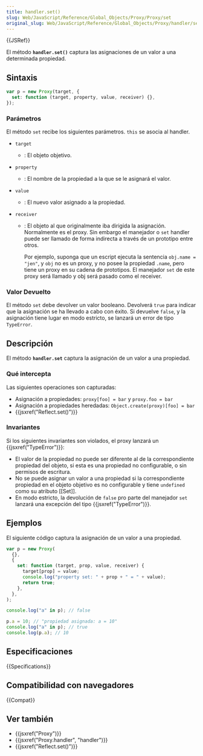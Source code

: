 ```yaml
---
title: handler.set()
slug: Web/JavaScript/Reference/Global_Objects/Proxy/Proxy/set
original_slug: Web/JavaScript/Reference/Global_Objects/Proxy/handler/set
---
```


{{JSRef}}

El método **`handler.set()`** captura las asignaciones de un valor a una determinada propiedad.

## Sintaxis

```js
var p = new Proxy(target, {
  set: function (target, property, value, receiver) {},
});
```

### Parámetros

El método `set` recibe los siguientes parámetros. `this` se asocia al handler.

- `target`
  - : El objeto objetivo.
- `property`
  - : El nombre de la propiedad a la que se le asignará el valor.
- `value`
  - : El nuevo valor asignado a la propiedad.
- `receiver`

  - : El objeto al que originalmente iba dirigida la asignación. Normalmente es el proxy. Sin embargo el manejador o `set` handler puede ser llamado de forma indirecta a través de un prototipo entre otros.

    Por ejemplo, suponga que un escript ejecuta la sentencia `obj.name = "jen"`, y `obj` no es un proxy, y no posee la propiedad `.name`, pero tiene un proxy en su cadena de prototipos. El manejador `set` de este proxy será llamado y obj será pasado como el receiver.

### Valor Devuelto

El método `set` debe devolver un valor booleano. Devolverá `true` para indicar que la asignación se ha llevado a cabo con éxito. Si devuelve `false`, y la asignación tiene lugar en modo estricto, se lanzará un error de tipo `TypeError`.

## Descripción

El método **`handler.set`** captura la asignación de un valor a una propiedad.

### Qué intercepta

Las siguientes operaciones son capturadas:

- Asignación a propiedades: `proxy[foo] = bar` y `proxy.foo = bar`
- Asignación a propiedades heredadas: `Object.create(proxy)[foo] = bar`
- {{jsxref("Reflect.set()")}}

### Invariantes

Si los siguientes invariantes son violados, el proxy lanzará un {{jsxref("TypeError")}}:

- El valor de la propiedad no puede ser diferente al de la correspondiente propiedad del objeto, si esta es una propiedad no configurable, o sin permisos de escritura.
- No se puede asignar un valor a una propiedad si la correspondiente propiedad en el objeto objetivo es no configurable y tiene `undefined` como su atributo \[\[Set]].
- En modo estricto, la devolución de `false` pro parte del manejador `set` lanzará una excepción del tipo {{jsxref("TypeError")}}.

## Ejemplos

El siguiente código captura la asignación de un valor a una propiedad.

```js
var p = new Proxy(
  {},
  {
    set: function (target, prop, value, receiver) {
      target[prop] = value;
      console.log("property set: " + prop + " = " + value);
      return true;
    },
  },
);

console.log("a" in p); // false

p.a = 10; // "propiedad asignada: a = 10"
console.log("a" in p); // true
console.log(p.a); // 10
```

## Especificaciones

{{Specifications}}

## Compatibilidad con navegadores

{{Compat}}

## Ver también

- {{jsxref("Proxy")}}
- {{jsxref("Proxy.handler", "handler")}}
- {{jsxref("Reflect.set()")}}
